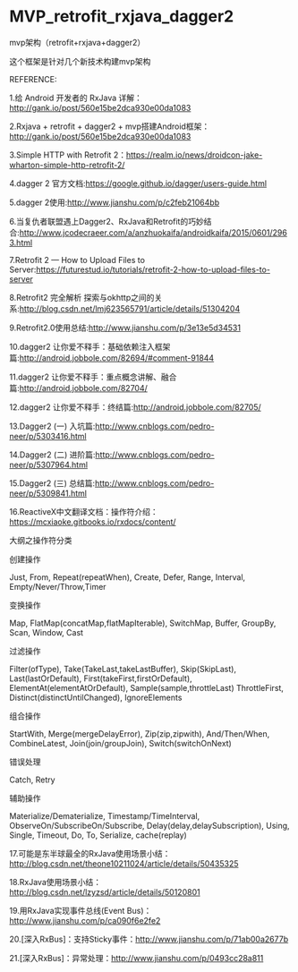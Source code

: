 # MVP_retrofit_rxjava_dagger2
mvp架构（retrofit+rxjava+dagger2）

这个框架是针对几个新技术构建mvp架构

REFERENCE:

1.给 Android 开发者的 RxJava 详解：http://gank.io/post/560e15be2dca930e00da1083

2.Rxjava + retrofit + dagger2 + mvp搭建Android框架：http://gank.io/post/560e15be2dca930e00da1083

3.Simple HTTP with Retrofit 2：https://realm.io/news/droidcon-jake-wharton-simple-http-retrofit-2/

4.dagger 2 官方文档:https://google.github.io/dagger/users-guide.html

5.dagger 2使用:http://www.jianshu.com/p/c2feb21064bb

6.当复仇者联盟遇上Dagger2、RxJava和Retrofit的巧妙结合:http://www.jcodecraeer.com/a/anzhuokaifa/androidkaifa/2015/0601/2963.html

7.Retrofit 2 — How to Upload Files to Server:https://futurestud.io/tutorials/retrofit-2-how-to-upload-files-to-server

8.Retrofit2 完全解析 探索与okhttp之间的关系:http://blog.csdn.net/lmj623565791/article/details/51304204

9.Retrofit2.0使用总结:http://www.jianshu.com/p/3e13e5d34531

10.dagger2 让你爱不释手：基础依赖注入框架篇:http://android.jobbole.com/82694/#comment-91844

11.dagger2 让你爱不释手：重点概念讲解、融合篇:http://android.jobbole.com/82704/

12.dagger2 让你爱不释手：终结篇:http://android.jobbole.com/82705/

13.Dagger2 (一) 入坑篇:http://www.cnblogs.com/pedro-neer/p/5303416.html

14.Dagger2 (二) 进阶篇:http://www.cnblogs.com/pedro-neer/p/5307964.html

15.Dagger2 (三) 总结篇:http://www.cnblogs.com/pedro-neer/p/5309841.html

16.ReactiveX中文翻译文档：操作符介绍：https://mcxiaoke.gitbooks.io/rxdocs/content/

大纲之操作符分类

创建操作

Just, From, Repeat(repeatWhen), Create, Defer, Range, Interval, Empty/Never/Throw,Timer

变换操作

Map, FlatMap(concatMap,flatMapIterable), SwitchMap, Buffer, GroupBy, Scan, Window, Cast

过滤操作

Filter(ofType), Take(TakeLast,takeLastBuffer), Skip(SkipLast), Last(lastOrDefault), First(takeFirst,firstOrDefault), ElementAt(elementAtOrDefault), Sample(sample,throttleLast) ThrottleFirst, Distinct(distinctUntilChanged), IgnoreElements

组合操作

StartWith, Merge(mergeDelayError), Zip(zip,zipwith), And/Then/When, CombineLatest, Join(join/groupJoin), Switch(switchOnNext)

错误处理

Catch, Retry 

辅助操作

Materialize/Dematerialize, Timestamp/TimeInterval, ObserveOn/SubscribeOn/Subscribe, Delay(delay,delaySubscription), Using, Single, Timeout, Do, To, Serialize, cache(replay)

17.可能是东半球最全的RxJava使用场景小结：http://blog.csdn.net/theone10211024/article/details/50435325

18.RxJava使用场景小结：http://blog.csdn.net/lzyzsd/article/details/50120801

19.用RxJava实现事件总线(Event Bus)：http://www.jianshu.com/p/ca090f6e2fe2

20.[深入RxBus]：支持Sticky事件：http://www.jianshu.com/p/71ab00a2677b

21.[深入RxBus]：异常处理：http://www.jianshu.com/p/0493cc28a811
